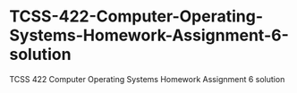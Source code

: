 # TCSS-422-Computer-Operating-Systems-Homework-Assignment-6-solution
TCSS 422 Computer Operating Systems Homework Assignment 6 solution
